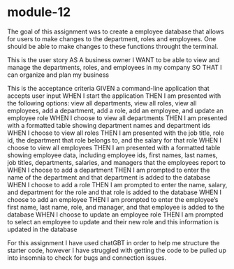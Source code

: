 # module-12

The goal of this assignment was to create a employee database that allows for users to make changes to the department, roles and employees. One should be able to make changes to these functions throught the terminal. 

This is the user story 
AS A business owner
I WANT to be able to view and manage the departments, roles, and employees in my company
SO THAT I can organize and plan my business

This is the acceptance criteria 
GIVEN a command-line application that accepts user input
WHEN I start the application
THEN I am presented with the following options: view all departments, view all roles, view all employees, add a department, add a role, add an employee, and update an employee role
WHEN I choose to view all departments
THEN I am presented with a formatted table showing department names and department ids
WHEN I choose to view all roles
THEN I am presented with the job title, role id, the department that role belongs to, and the salary for that role
WHEN I choose to view all employees
THEN I am presented with a formatted table showing employee data, including employee ids, first names, last names, job titles, departments, salaries, and managers that the employees report to
WHEN I choose to add a department
THEN I am prompted to enter the name of the department and that department is added to the database
WHEN I choose to add a role
THEN I am prompted to enter the name, salary, and department for the role and that role is added to the database
WHEN I choose to add an employee
THEN I am prompted to enter the employee’s first name, last name, role, and manager, and that employee is added to the database
WHEN I choose to update an employee role
THEN I am prompted to select an employee to update and their new role and this information is updated in the database

For this assignment I have used chatGBT in order to help me structure the starter code, however I have struggled with getting the code to be pulled up into insomnia to check for bugs and connection issues.